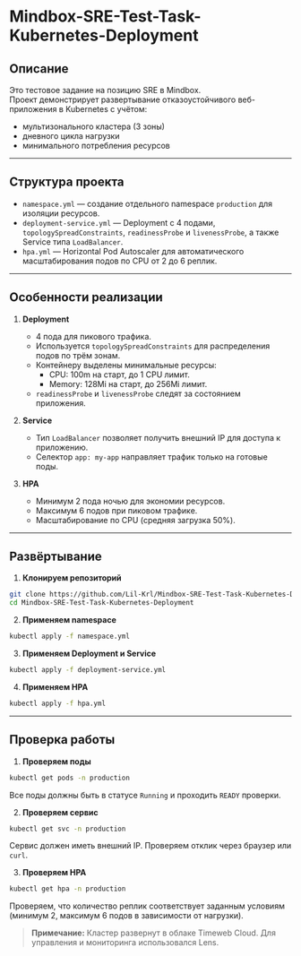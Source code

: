 # Mindbox-SRE-Test-Task-Kubernetes-Deployment
## Описание

Это тестовое задание на позицию SRE в Mindbox.  
Проект демонстрирует развертывание отказоустойчивого веб-приложения в Kubernetes с учётом:

- мультизонального кластера (3 зоны)
- дневного цикла нагрузки
- минимального потребления ресурсов

---

## Структура проекта
- `namespace.yml` — создание отдельного namespace `production` для изоляции ресурсов.
- `deployment-service.yml` — Deployment с 4 подами, `topologySpreadConstraints`, `readinessProbe` и `livenessProbe`, а также Service типа `LoadBalancer`.
- `hpa.yml` — Horizontal Pod Autoscaler для автоматического масштабирования подов по CPU от 2 до 6 реплик.

---

## Особенности реализации

1. **Deployment**
   - 4 пода для пикового трафика.
   - Используется `topologySpreadConstraints` для распределения подов по трём зонам.
   - Контейнеру выделены минимальные ресурсы:
     - CPU: 100m на старт, до 1 CPU лимит.
     - Memory: 128Mi на старт, до 256Mi лимит.
   - `readinessProbe` и `livenessProbe` следят за состоянием приложения.

2. **Service**
   - Тип `LoadBalancer` позволяет получить внешний IP для доступа к приложению.
   - Селектор `app: my-app` направляет трафик только на готовые поды.

3. **HPA**
   - Минимум 2 пода ночью для экономии ресурсов.
   - Максимум 6 подов при пиковом трафике.
   - Масштабирование по CPU (средняя загрузка 50%).

---

## Развёртывание

1. **Клонируем репозиторий**

```bash
git clone https://github.com/Lil-Krl/Mindbox-SRE-Test-Task-Kubernetes-Deployment.git
cd Mindbox-SRE-Test-Task-Kubernetes-Deployment
```
2. **Применяем namespace**

```bash
kubectl apply -f namespace.yml
```
3. **Применяем Deployment и Service**

```bash
kubectl apply -f deployment-service.yml
```
4. **Применяем HPA**

```bash
kubectl apply -f hpa.yml
```

---

## Проверка работы

1. **Проверяем поды**
```bash
kubectl get pods -n production
```
Все поды должны быть в статусе `Running` и проходить `READY` проверки.

2. **Проверяем сервис**
```bash
kubectl get svc -n production
```
Сервис должен иметь внешний IP. Проверяем отклик через браузер или `curl`.

3. **Проверяем HPA**
```bash
kubectl get hpa -n production
```
Проверяем, что количество реплик соответствует заданным условиям (минимум 2, максимум 6 подов в зависимости от нагрузки).

> **Примечание:** Кластер развернут в облаке Timeweb Cloud. Для управления и мониторинга использовался Lens.
